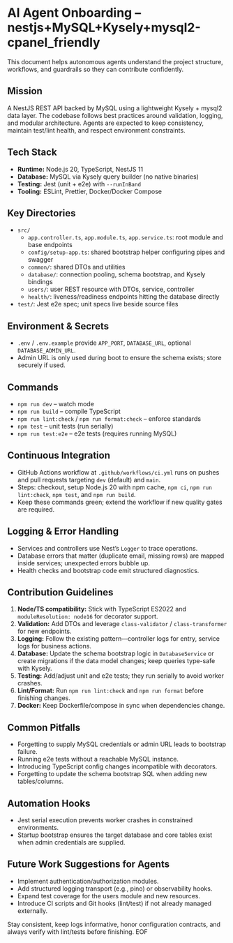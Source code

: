 # AI Agent Onboarding – nestjs+MySQL+Kysely+mysql2-cpanel_friendly

This document helps autonomous agents understand the project structure, workflows, and guardrails so they can contribute confidently.

## Mission
A NestJS REST API backed by MySQL using a lightweight Kysely + mysql2 data layer. The codebase follows best practices around validation, logging, and modular architecture. Agents are expected to keep consistency, maintain test/lint health, and respect environment constraints.

## Tech Stack
- **Runtime:** Node.js 20, TypeScript, NestJS 11
- **Database:** MySQL via Kysely query builder (no native binaries)
- **Testing:** Jest (unit + e2e) with `--runInBand`
- **Tooling:** ESLint, Prettier, Docker/Docker Compose

## Key Directories
- `src/`
  - `app.controller.ts`, `app.module.ts`, `app.service.ts`: root module and base endpoints
  - `config/setup-app.ts`: shared bootstrap helper configuring pipes and swagger
  - `common/`: shared DTOs and utilities
  - `database/`: connection pooling, schema bootstrap, and Kysely bindings
  - `users/`: user REST resource with DTOs, service, controller
  - `health/`: liveness/readiness endpoints hitting the database directly
- `test/`: Jest e2e spec; unit specs live beside source files

## Environment & Secrets
- `.env` / `.env.example` provide `APP_PORT`, `DATABASE_URL`, optional `DATABASE_ADMIN_URL`.
- Admin URL is only used during boot to ensure the schema exists; store securely if used.

## Commands
- `npm run dev` – watch mode
- `npm run build` – compile TypeScript
- `npm run lint:check` / `npm run format:check` – enforce standards
- `npm test` – unit tests (run serially)
- `npm run test:e2e` – e2e tests (requires running MySQL)

## Continuous Integration
- GitHub Actions workflow at `.github/workflows/ci.yml` runs on pushes and pull requests targeting `dev` (default) and `main`.
- Steps: checkout, setup Node.js 20 with npm cache, `npm ci`, `npm run lint:check`, `npm test`, and `npm run build`.
- Keep these commands green; extend the workflow if new quality gates are required.

## Logging & Error Handling
- Services and controllers use Nest’s `Logger` to trace operations.
- Database errors that matter (duplicate email, missing rows) are mapped inside services; unexpected errors bubble up.
- Health checks and bootstrap code emit structured diagnostics.

## Contribution Guidelines
1. **Node/TS compatibility:** Stick with TypeScript ES2022 and `moduleResolution: node16` for decorator support.
2. **Validation:** Add DTOs and leverage `class-validator` / `class-transformer` for new endpoints.
3. **Logging:** Follow the existing pattern—controller logs for entry, service logs for business actions.
4. **Database:** Update the schema bootstrap logic in `DatabaseService` or create migrations if the data model changes; keep queries type-safe with Kysely.
5. **Testing:** Add/adjust unit and e2e tests; they run serially to avoid worker crashes.
6. **Lint/Format:** Run `npm run lint:check` and `npm run format` before finishing changes.
7. **Docker:** Keep Dockerfile/compose in sync when dependencies change.

## Common Pitfalls
- Forgetting to supply MySQL credentials or admin URL leads to bootstrap failure.
- Running e2e tests without a reachable MySQL instance.
- Introducing TypeScript config changes incompatible with decorators.
- Forgetting to update the schema bootstrap SQL when adding new tables/columns.

## Automation Hooks
- Jest serial execution prevents worker crashes in constrained environments.
- Startup bootstrap ensures the target database and core tables exist when admin credentials are supplied.

## Future Work Suggestions for Agents
- Implement authentication/authorization modules.
- Add structured logging transport (e.g., pino) or observability hooks.
- Expand test coverage for the users module and new resources.
- Introduce CI scripts and Git hooks (lint/test) if not already managed externally.

Stay consistent, keep logs informative, honor configuration contracts, and always verify with lint/tests before finishing. EOF
